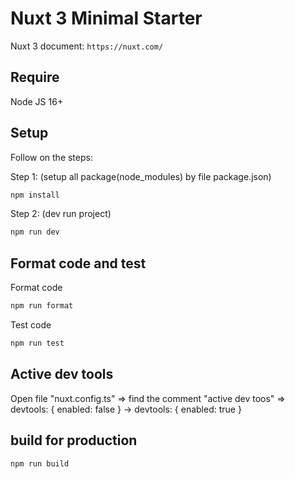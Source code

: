# Nuxt 3 Minimal Starter

Nuxt 3 document: `https://nuxt.com/`

## Require

Node JS 16+

## Setup

Follow on the steps:

Step 1: (setup all package(node_modules) by file package.json)

```bash
npm install
```

Step 2: (dev run project)

```bash
npm run dev
```
## Format code and test

Format code

```bash
npm run format
```

Test code

```bash
npm run test
```

## Active dev tools

Open file "nuxt.config.ts" => find the comment "active dev toos" =>   devtools: { enabled: false } ->   devtools: { enabled: true }

## build for production

```bash
npm run build
```
